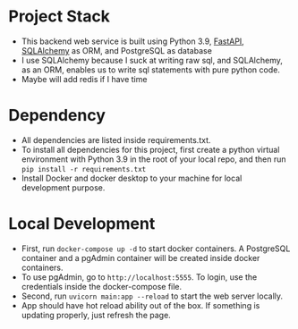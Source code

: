 # Project Stack

- This backend web service is built using Python 3.9, [FastAPI](https://fastapi.tiangolo.com/), [SQLAlchemy](https://www.sqlalchemy.org/) as ORM, and PostgreSQL as database
- I use SQLAlchemy because I suck at writing raw sql, and SQLAlchemy, as an ORM, enables us to write sql statements with pure python code.
- Maybe will add redis if I have time

# Dependency

- All dependencies are listed inside requirements.txt.
- To install all dependencies for this project, first create a python virtual environment with Python 3.9 in the root of your local repo, and then run ```pip install -r requirements.txt```
- Install Docker and docker desktop to your machine for local development purpose.

# Local Development

- First, run ```docker-compose up -d``` to start docker containers. A PostgreSQL container and a pgAdmin container will be created inside docker containers.
- To use pgAdmin, go to ```http://localhost:5555```. To login, use the credentials inside the docker-compose file.
- Second, run ```uvicorn main:app --reload``` to start the web server locally.
- App should have hot reload ability out of the box. If something is updating properly, just refresh the page.

